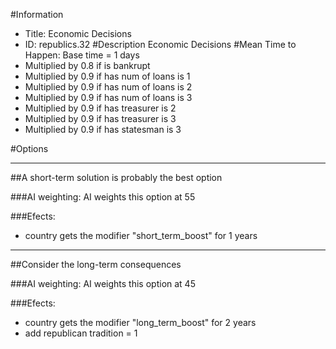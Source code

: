 #Information
 - Title: Economic Decisions
 - ID: republics.32
#Description
Economic Decisions
#Mean Time to Happen:
Base time = 1 days
 - Multiplied by 0.8 if is bankrupt
 - Multiplied by 0.9 if has num of loans is 1
 - Multiplied by 0.9 if has num of loans is 2
 - Multiplied by 0.9 if has num of loans is 3
 - Multiplied by 0.9 if has treasurer is 2
 - Multiplied by 0.9 if has treasurer is 3
 - Multiplied by 0.9 if has statesman is 3

#Options

___
##A short-term solution is probably the best option

###AI weighting:
AI weights this option at 55


###Efects:<ul><li>country gets the modifier "short_term_boost" for 1 years</li></ul>

___
##Consider the long-term consequences

###AI weighting:
AI weights this option at 45


###Efects:<ul><li>country gets the modifier "long_term_boost" for 2 years</li><li>add republican tradition = 1</li></ul>
